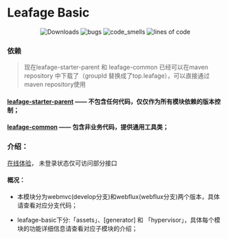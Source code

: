 # Leafage Basic

<p align="center">
 <img src="https://img.shields.io/badge/Spring%20Boot-3.5.0-green.svg" alt="Downloads">
 <img src="https://sonarcloud.io/api/project_badges/measure?project=little3201_leafage&metric=bugs" alt="bugs">
 <img src="https://sonarcloud.io/api/project_badges/measure?project=little3201_leafage&metric=code_smells" alt="code_smells">
 <img src="https://sonarcloud.io/api/project_badges/measure?project=little3201_leafage&metric=ncloc" alt="lines of code"/>
</p>

### 依赖

> 现在leafage-starter-parent 和 leafage-common 已经可以在maven repository 中下载了（groupId 替换成了top.leafage），可以直接通过maven
> repository使用

#### [leafage-starter-parent](https://github.com/little3201/) —— 不包含任何代码，仅仅作为所有模块依赖的版本控制；

#### [leafage-common](https://github.com/little3201/leafage-common) —— 包含非业务代码，提供通用工具类；

### 介绍：

<a target="_blank" href="https://console.leafage.top"> 在线体验</a>， 未登录状态仅可访问部分接口

#### 概况：

- 本模块分为webmvc(develop分支)和webflux(webflux分支)两个版本，具体请查看对应分支代码；

- leafage-basic下分:「assets」、[generator] 和 「hypervisor」，具体每个模块的功能详细信息请查看对应子模块的介绍；
